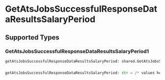 # GetAtsJobsSuccessfulResponseDataResultsSalaryPeriod


## Supported Types

### GetAtsJobsSuccessfulResponseDataResultsSalaryPeriod1

```python
getAtsJobsSuccessfulResponseDataResultsSalaryPeriod: shared.GetAtsJobsSuccessfulResponseDataResultsSalaryPeriod1 = /* values here */
```

### 

```python
getAtsJobsSuccessfulResponseDataResultsSalaryPeriod: str = /* values here */
```

